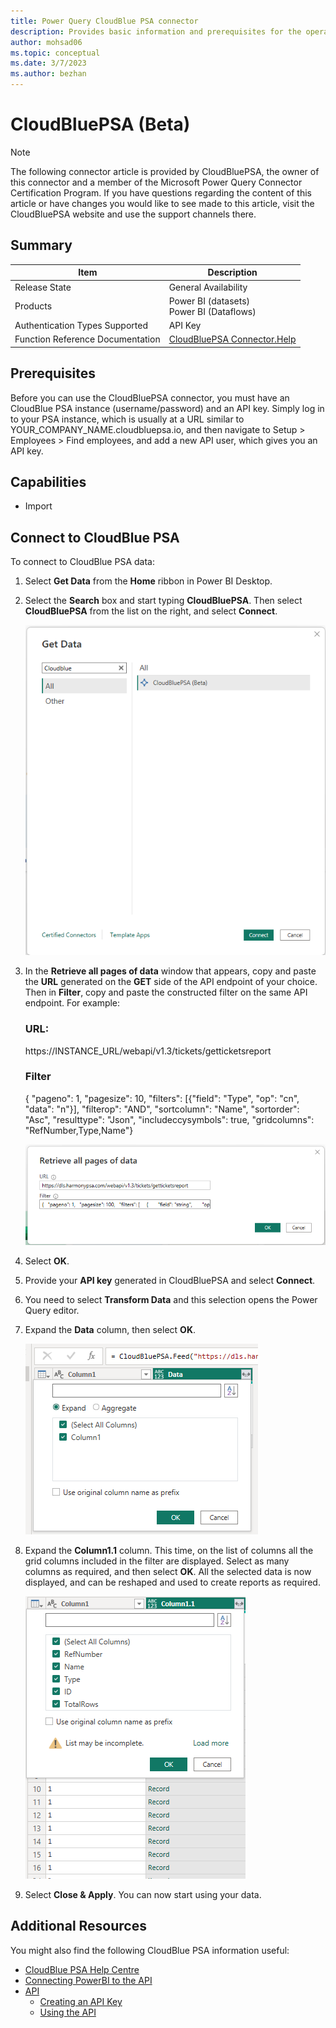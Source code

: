 ```yaml
---
title: Power Query CloudBlue PSA connector
description: Provides basic information and prerequisites for the operation of the CloudBlue PSA connector in conjuction with the API.
author: mohsad06
ms.topic: conceptual
ms.date: 3/7/2023
ms.author: bezhan 
---
```


# CloudBluePSA (Beta)

>[!Note]
The following connector article is provided by CloudBluePSA, the owner of this connector and a member of the Microsoft Power Query Connector Certification Program. If you have questions regarding the content of this article or have changes you would like to see made to this article, visit the CloudBluePSA website and use the support channels there.

## Summary

| Item | Description |
| ---- | ----------- |
| Release State | General Availability |
| Products | Power BI (datasets)<br/>Power BI (Dataflows) |
| Authentication Types Supported | API Key |
| Function Reference Documentation | [CloudBluePSA Connector.Help](https://help.harmonypsa.com/articles/#!cloudblue-psa-4-28-publication/using-the-power-bi-connector) |

## Prerequisites

Before you can use the CloudBluePSA connector, you must have an CloudBlue PSA instance (username/password) and an API key. Simply log in to your PSA instance, which is usually at a URL similar to YOUR_COMPANY_NAME.cloudbluepsa.io, and then navigate to Setup > Employees > Find employees, and add a new API user, which gives you an API key.

## Capabilities

* Import

## Connect to CloudBlue PSA

To connect to CloudBlue PSA data:

1. Select **Get Data** from the **Home** ribbon in Power BI Desktop. 

2. Select the **Search** box and start typing **CloudBluePSA**. Then select **CloudBluePSA** from the list on the right, and select **Connect**.

    ![Screenshot of the Get Data dialog for CloudBlue PSA.](./media/cloudbluepsa/getdata.png)

3. In the **Retrieve all pages of data** window that appears, copy and paste the **URL** generated on the **GET** side of the API endpoint of your choice. Then in **Filter**, copy and paste the constructed filter on the same API endpoint. For example:

    ### URL: ### 
    https://INSTANCE_URL/webapi/v1.3/tickets/getticketsreport
    
    ### Filter ### 
    {  "pageno": 1,  "pagesize": 10,  "filters": [{"field": "Type", "op": "cn", "data": "n"}], "filterop": "AND",  "sortcolumn": "Name",  "sortorder": "Asc",  "resulttype": "Json",  "includeccysymbols": true,  "gridcolumns": "RefNumber,Type,Name"}

    ![Screenshot showing Retrieve all pages of data for CloudBlue PSA.](./media/cloudbluepsa/retrieveallpagesofdata.png)

3. Select **OK**.

4. Provide your **API key** generated in CloudBluePSA and select **Connect**.

5. You need to select **Transform Data** and this selection opens the Power Query editor.  

6. Expand the **Data** column, then select **OK**.

    ![Screenshot of the Expand Data Column dialog.](./media/cloudbluepsa/expand1.png)

7. Expand the **Column1.1** column. This time, on the list of columns all the grid columns included in the filter are displayed. Select as many columns as required, and then select **OK**. 
All the selected data is now displayed, and can be reshaped and used to create reports as required.

    ![Screenshot showing the expanded Data Column1.1.](./media/cloudbluepsa/expand1.1.png)

8. Select **Close & Apply**. You can now start using your data.
 
  ## Additional Resources
 You might also find the following CloudBlue PSA information useful:

 * [CloudBlue PSA Help Centre](https://help.harmonypsa.com/home/en-gb/)
 * [Connecting PowerBI to the API](https://help.harmonypsa.com/articles/#!cloudblue-psa-4-28-publication/connecting-powerbi-to-the-api)
 * [API](https://help.harmonypsa.com/articles/#!cloudblue-psa-4-28-publication/api)
    * [Creating an API Key](https://help.harmonypsa.com/articles/#!cloudblue-psa-4-28-publication/creating-an-api-key)
    * [Using the API](https://help.harmonypsa.com/articles/#!cloudblue-psa-4-28-publication/using-the-api)
